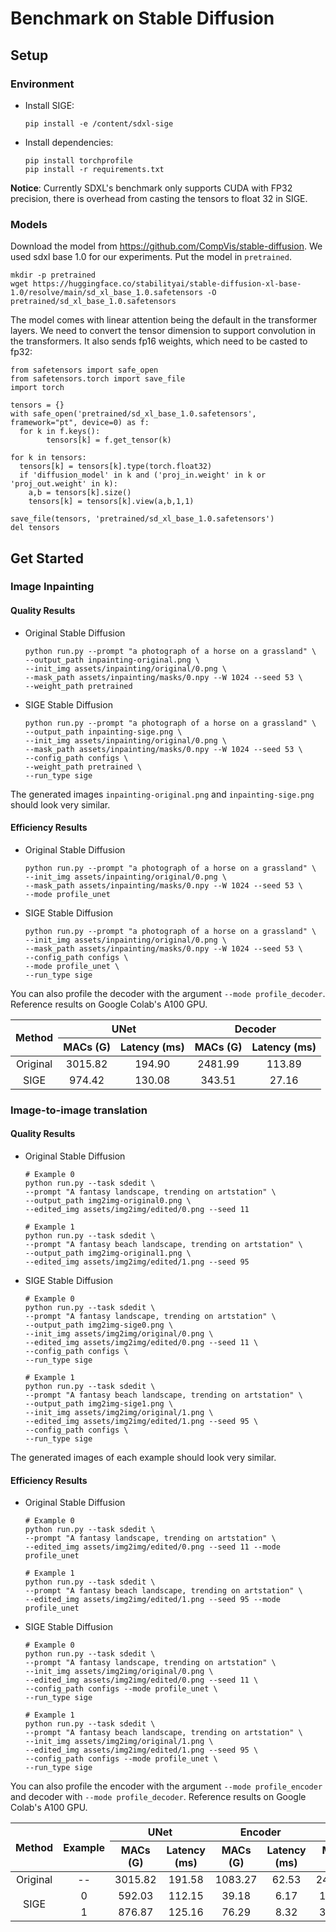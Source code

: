 # Benchmark on Stable Diffusion

## Setup

### Environment
* Install SIGE:
  ```shell
  pip install -e /content/sdxl-sige
  ```

* Install dependencies:

  ```shell
  pip install torchprofile
  pip install -r requirements.txt
  ```

**Notice**: Currently SDXL's benchmark only supports CUDA with FP32 precision, there is overhead from casting the tensors to float 32 in SIGE.

### Models

Download the model from https://github.com/CompVis/stable-diffusion. We used sdxl base 1.0 for our experiments. Put the model in `pretrained`.

```shell
mkdir -p pretrained
wget https://huggingface.co/stabilityai/stable-diffusion-xl-base-1.0/resolve/main/sd_xl_base_1.0.safetensors -O pretrained/sd_xl_base_1.0.safetensors
```

The model comes with linear attention being the default in the transformer layers. We need to convert the tensor dimension to support convolution in the transformers. It also sends fp16 weights, which need to be casted to fp32:

```
from safetensors import safe_open
from safetensors.torch import save_file
import torch

tensors = {}
with safe_open('pretrained/sd_xl_base_1.0.safetensors', framework="pt", device=0) as f:
  for k in f.keys():
        tensors[k] = f.get_tensor(k)

for k in tensors:
  tensors[k] = tensors[k].type(torch.float32)
  if 'diffusion_model' in k and ('proj_in.weight' in k or 'proj_out.weight' in k):
    a,b = tensors[k].size()
    tensors[k] = tensors[k].view(a,b,1,1)

save_file(tensors, 'pretrained/sd_xl_base_1.0.safetensors')
del tensors
```

## Get Started

### Image Inpainting

#### Quality Results 

* Original Stable Diffusion

  ```shell
  python run.py --prompt "a photograph of a horse on a grassland" \
  --output_path inpainting-original.png \
  --init_img assets/inpainting/original/0.png \
  --mask_path assets/inpainting/masks/0.npy --W 1024 --seed 53 \
  --weight_path pretrained
  ```

* SIGE Stable Diffusion

  ```shell
  python run.py --prompt "a photograph of a horse on a grassland" \
  --output_path inpainting-sige.png \
  --init_img assets/inpainting/original/0.png \
  --mask_path assets/inpainting/masks/0.npy --W 1024 --seed 53 \
  --config_path configs \
  --weight_path pretrained \
  --run_type sige
  ```

The generated images `inpainting-original.png` and `inpainting-sige.png` should look very similar.

#### Efficiency Results

* Original Stable Diffusion

  ```shell
  python run.py --prompt "a photograph of a horse on a grassland" \
  --init_img assets/inpainting/original/0.png \
  --mask_path assets/inpainting/masks/0.npy --W 1024 --seed 53 \
  --mode profile_unet
  ```

* SIGE Stable Diffusion

  ```shell
  python run.py --prompt "a photograph of a horse on a grassland" \
  --init_img assets/inpainting/original/0.png \
  --mask_path assets/inpainting/masks/0.npy --W 1024 --seed 53 \
  --config_path configs \
  --mode profile_unet \
  --run_type sige
  ```

You can also profile the decoder with the argument `--mode profile_decoder`. Reference results on Google Colab's A100 GPU.

<table>
<thead>
  <tr>
    <th rowspan="2" style="text-align: center;">Method</th>
    <th colspan="2" style="text-align: center;">UNet</th>
    <th colspan="2" style="text-align: center;">Decoder</th>
  </tr>
  <tr>
    <th style="text-align: center;">MACs (G)</th>
    <th style="text-align: center;">Latency (ms)</th>
    <th style="text-align: center;">MACs (G)</th>
    <th style="text-align: center;">Latency (ms)</th>
  </tr>
</thead>
<tbody>
  <tr>
    <td style="text-align: center;">Original</td>
    <td style="text-align: center;">3015.82</td>
    <td style="text-align: center;">194.90</td>
    <td style="text-align: center;">2481.99</td>
    <td style="text-align: center;">113.89</td>
  </tr>
  <tr>
    <td style="text-align: center;">SIGE</td>
    <td style="text-align: center;">974.42</td>
    <td style="text-align: center;">130.08</td>
    <td style="text-align: center;">343.51</td>
    <td style="text-align: center;">27.16</td>
  </tr>
</tbody>
</table>

### Image-to-image translation

#### Quality Results

* Original Stable Diffusion

  ```shell
  # Example 0
  python run.py --task sdedit \
  --prompt "A fantasy landscape, trending on artstation" \
  --output_path img2img-original0.png \
  --edited_img assets/img2img/edited/0.png --seed 11
  
  # Example 1
  python run.py --task sdedit \
  --prompt "A fantasy beach landscape, trending on artstation" \
  --output_path img2img-original1.png \
  --edited_img assets/img2img/edited/1.png --seed 95
  ```

* SIGE Stable Diffusion

  ```shell
  # Example 0
  python run.py --task sdedit \
  --prompt "A fantasy landscape, trending on artstation" \
  --output_path img2img-sige0.png \
  --init_img assets/img2img/original/0.png \
  --edited_img assets/img2img/edited/0.png --seed 11 \
  --config_path configs \
  --run_type sige

  # Example 1
  python run.py --task sdedit \
  --prompt "A fantasy beach landscape, trending on artstation" \
  --output_path img2img-sige1.png \
  --init_img assets/img2img/original/1.png \
  --edited_img assets/img2img/edited/1.png --seed 95 \
  --config_path configs \
  --run_type sige
  ```

The generated images of each example should look very similar.

#### Efficiency Results

* Original Stable Diffusion

  ```shell
  # Example 0
  python run.py --task sdedit \
  --prompt "A fantasy landscape, trending on artstation" \
  --edited_img assets/img2img/edited/0.png --seed 11 --mode profile_unet
  
  # Example 1
  python run.py --task sdedit \
  --prompt "A fantasy beach landscape, trending on artstation" \
  --edited_img assets/img2img/edited/1.png --seed 95 --mode profile_unet
  ```

* SIGE Stable Diffusion

  ```shell
  # Example 0
  python run.py --task sdedit \
  --prompt "A fantasy landscape, trending on artstation" \
  --init_img assets/img2img/original/0.png \
  --edited_img assets/img2img/edited/0.png --seed 11 \
  --config_path configs --mode profile_unet \
  --run_type sige

  # Example 1
  python run.py --task sdedit \
  --prompt "A fantasy beach landscape, trending on artstation" \
  --init_img assets/img2img/original/1.png \
  --edited_img assets/img2img/edited/1.png --seed 95 \
  --config_path configs --mode profile_unet \
  --run_type sige
  ```

You can also profile the encoder with the argument `--mode profile_encoder` and decoder with `--mode profile_decoder`. Reference results on Google Colab's A100 GPU.

<table>
<thead>
  <tr>
    <th rowspan="2" style="text-align: center;">Method</th>
    <th rowspan="2" style="text-align: center;">Example</th>
    <th colspan="2" style="text-align: center;">UNet</th>
    <th colspan="2" style="text-align: center;">Encoder</th>
    <th colspan="2" style="text-align: center;">Decoder</th>
  </tr>
  <tr>
    <th style="text-align: center;">MACs (G)</th>
    <th style="text-align: center;">Latency (ms)</th>
    <th style="text-align: center;">MACs (G)</th>
    <th style="text-align: center;">Latency (ms)</th>
    <th style="text-align: center;">MACs (G)</th>
    <th style="text-align: center;">Latency (ms)</th>
  </tr>
</thead>
<tbody>
  <tr>
    <td style="text-align: center;">Original</td>
    <td style="text-align: center;">--</td>
    <td style="text-align: center;">3015.82</td>
    <td style="text-align: center;">191.58</td>
    <td style="text-align: center;">1083.27</td>
    <td style="text-align: center;">62.53</td>
    <td style="text-align: center;">2481.99</td>
    <td style="text-align: center;">114.06</td>
  </tr>
  <tr>
    <td rowspan="2" style="text-align: center;">SIGE</td>
    <td style="text-align: center;">0</td>
    <td style="text-align: center;">592.03</td>
    <td style="text-align: center;">112.15</td>
    <td style="text-align: center;">39.18</td>
    <td style="text-align: center;">6.17</td>
    <td style="text-align: center;">154.22</td>
    <td style="text-align: center;">19.09</td>
  </tr>
  <tr>
    <td style="text-align: center;">1</td>
    <td style="text-align: center;">876.87</td>
    <td style="text-align: center;">125.16</td>
    <td style="text-align: center;">76.29</td>
    <td style="text-align: center;">8.32</td>
    <td style="text-align: center;">318.28</td>
    <td style="text-align: center;">26.13</td>
  </tr>
</tbody>
</table>